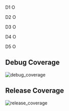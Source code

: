 D1 O

D2 O

D3 O

D4 O

D5 O

## Debug Coverage
![debug_coverage](https://github.com/user-attachments/assets/bf5641eb-2721-4b84-9d82-a4d00104ad8b)

## Release Coverage
![release_coverage](https://github.com/user-attachments/assets/c8933636-555d-4fdf-b946-48bbd6abca88)
